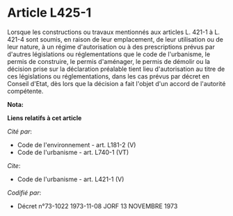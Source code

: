 # Article L425-1

Lorsque les constructions ou travaux mentionnés aux articles L. 421-1 à L. 421-4 sont soumis, en raison de leur emplacement,
de leur utilisation ou de leur nature, à un régime d'autorisation ou à des prescriptions prévus par d'autres législations ou
réglementations que le code de l'urbanisme, le permis de construire, le permis d'aménager, le permis de démolir ou la
décision prise sur la déclaration préalable tient lieu d'autorisation au titre de ces législations ou réglementations, dans
les cas prévus par décret en Conseil d'Etat, dès lors que la décision a fait l'objet d'un accord de l'autorité compétente.

**Nota:**



**Liens relatifs à cet article**

_Cité par_:

  - Code de l'environnement - art. L181-2 (V)
  - Code de l'urbanisme - art. L740-1 (VT)

_Cite_:

  - Code de l'urbanisme - art. L421-1 (V)

_Codifié par_:

  - Décret n°73-1022 1973-11-08 JORF 13 NOVEMBRE 1973
